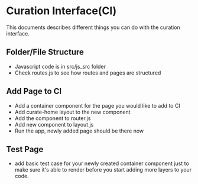 # Curation Interface(CI)

This documents describes different things you can do with the curation interface. 

## Folder/File Structure

* Javascript code is in src/js_src folder
* Check routes.js to see how routes and pages are structured


## Add Page to CI

* Add a container component for the page you would like to add to CI
* Add curate-home layout to the new component
* Add the component to router.js
* Add new component to layout.js
* Run the app, newly added page should be there now

## Test Page

* add basic test case for your newly created container component just to make sure it's able to render before you start adding more layers to your code.
